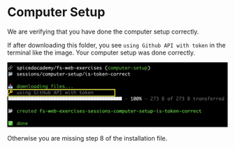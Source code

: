# Computer Setup

We are verifying that you have done the computer setup correctly.

If after downloading this folder, you see `using Github API with token` in the terminal like the image.
Your computer setup was done correctly.

![Download](./token-correct.png)

Otherwise you are missing step 8 of the installation file.

